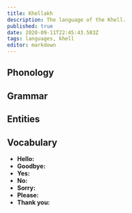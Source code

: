 ```yaml
---
title: Khellakh
description: The language of the Khell.
published: true
date: 2020-09-11T22:45:43.583Z
tags: languages, khell
editor: markdown
---
```


## Phonology

## Grammar

## Entities

## Vocabulary

- **Hello:** 
- **Goodbye:** 
- **Yes:** 
- **No:** 
- **Sorry:** 
- **Please:** 
- **Thank you:** 